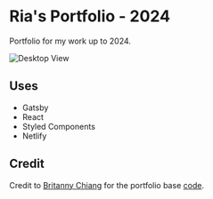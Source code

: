 # Ria's Portfolio - 2024

Portfolio for my work up to 2024.

![Desktop View](https://i.imgur.com/qtg2w1C.jpg)
## Uses
  - Gatsby
  - React
  - Styled Components
  - Netlify

## Credit
Credit to [Britanny Chiang](https://v4.brittanychiang.com/) for the portfolio base [code](https://github.com/bchiang7/v4). 
